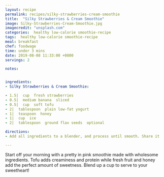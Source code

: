 ```yaml
---
layout: recipe
permalink: recipes/silky-strawberries-cream-smoothie
title:  "Silky Strawberries & Cream Smoothie"
image: Silky-Strawberries-Cream-Smoothie.jpg
imagecredit: "unsplash.com"
categories:  healthy low-calorie smoothie-recipe
tags:  healthy low-calorie smoothie-recipe
meal: breakfast
chef: foodwage
time: under 3 mins
date: 2019-08-08 11:33:00 +0800
servings: 2

notes:


ingredients:
- Silky Strawberries & Cream Smoothie:

- 1.5|  cup  fresh strawberries
- 0.5|  medium banana  sliced
- 0.5|  cup  soft tofu
- 2|  tablespoon  plain low-fat yogurt
- 1|  teaspoon  honey
- 1|  cup  ice
- 2|  tablespoon  ground flax seeds  optional

directions:
- Add all ingredients to a blender, and process until smooth. Share it with a sweetie and enjoy!

---
```


Start off your morning with a pretty in pink smoothie made with wholesome ingredients. Tofu adds creaminess and protein while fresh fruit and honey add the perfect amount of sweetness. Blend up a cup to serve to your sweetheart!